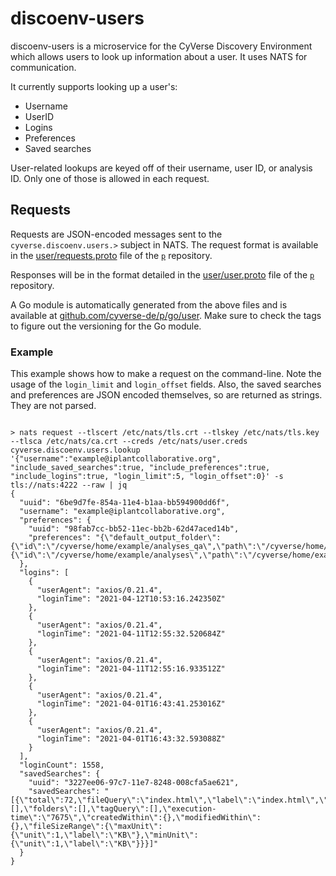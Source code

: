 # discoenv-users

discoenv-users is a microservice for the CyVerse Discovery Environment which
allows users to look up information about a user. It uses NATS for
communication.

It currently supports looking up a user's:

- Username
- UserID
- Logins
- Preferences
- Saved searches

User-related lookups are keyed off of their username, user ID, or analysis ID.
Only one of those is allowed in each request.

## Requests

Requests are JSON-encoded messages sent to the `cyverse.discoenv.users.>`
subject in NATS. The request format is available in the
[user/requests.proto](https://github.com/cyverse-de/p/blob/main/protos/user/requests.proto)
file of the [`p`](https://github.com/cyverse-de/p/) repository.

Responses will be in the format detailed in the
[user/user.proto](https://github.com/cyverse-de/p/blob/main/protos/user/user.proto)
file of the [`p`](https://github.com/cyverse-de/p/) repository.

A Go module is automatically generated from the above files and is available at
[github.com/cyverse-de/p/go/user](https://github.com/cyverse-de/p/tree/main/go/user).
Make sure to check the tags to figure out the versioning for the Go module.

### Example

This example shows how to make a request on the command-line. Note the usage of
the `login_limit` and `login_offset` fields. Also, the saved searches and
preferences are JSON encoded themselves, so are returned as strings. They are
not parsed.

```Shell

> nats request --tlscert /etc/nats/tls.crt --tlskey /etc/nats/tls.key --tlsca /etc/nats/ca.crt --creds /etc/nats/user.creds cyverse.discoenv.users.lookup '{"username":"example@iplantcollaborative.org", "include_saved_searches":true, "include_preferences":true, "include_logins":true, "login_limit":5, "login_offset":0}' -s tls://nats:4222 --raw | jq
{
  "uuid": "6be9d7fe-854a-11e4-b1aa-bb594900dd6f",
  "username": "example@iplantcollaborative.org",
  "preferences": {
    "uuid": "98fab7cc-bb52-11ec-bb2b-62d47aced14b",
    "preferences": "{\"default_output_folder\":{\"id\":\"/cyverse/home/example/analyses_qa\",\"path\":\"/cyverse/home/example/analyses\"},\"system_default_output_dir\":{\"id\":\"/cyverse/home/example/analyses\",\"path\":\"/cyverse/home/example/analyses\"}}"
  },
  "logins": [
    {
      "userAgent": "axios/0.21.4",
      "loginTime": "2021-04-12T10:53:16.242350Z"
    },
    {
      "userAgent": "axios/0.21.4",
      "loginTime": "2021-04-11T12:55:32.520684Z"
    },
    {
      "userAgent": "axios/0.21.4",
      "loginTime": "2021-04-11T12:55:16.933512Z"
    },
    {
      "userAgent": "axios/0.21.4",
      "loginTime": "2021-04-01T16:43:41.253016Z"
    },
    {
      "userAgent": "axios/0.21.4",
      "loginTime": "2021-04-01T16:43:32.593088Z"
    }
  ],
  "loginCount": 1558,
  "savedSearches": {
    "uuid": "3227ee06-97c7-11e7-8248-008cfa5ae621",
    "savedSearches": "[{\"total\":72,\"fileQuery\":\"index.html\",\"label\":\"index.html\",\"path\":\"/savedFilters/\",\"files\":[],\"folders\":[],\"tagQuery\":[],\"execution-time\":\"7675\",\"createdWithin\":{},\"modifiedWithin\":{},\"fileSizeRange\":{\"maxUnit\":{\"unit\":1,\"label\":\"KB\"},\"minUnit\":{\"unit\":1,\"label\":\"KB\"}}}]"
  }
}
```
